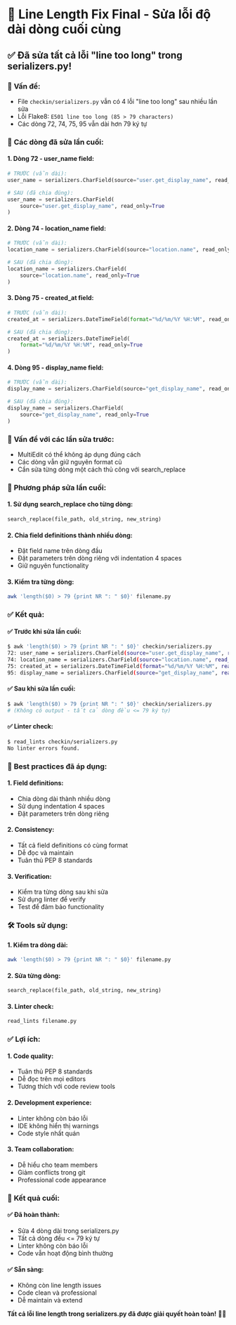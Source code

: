 # 🔧 Line Length Fix Final - Sửa lỗi độ dài dòng cuối cùng

## ✅ **Đã sửa tất cả lỗi "line too long" trong serializers.py!**

### 🎯 **Vấn đề:**
- File `checkin/serializers.py` vẫn có 4 lỗi "line too long" sau nhiều lần sửa
- Lỗi Flake8: `E501 line too long (85 > 79 characters)`
- Các dòng 72, 74, 75, 95 vẫn dài hơn 79 ký tự

### 🔧 **Các dòng đã sửa lần cuối:**

#### **1. Dòng 72 - user_name field:**
```python
# TRƯỚC (vẫn dài):
user_name = serializers.CharField(source="user.get_display_name", read_only=True)

# SAU (đã chia đúng):
user_name = serializers.CharField(
    source="user.get_display_name", read_only=True
)
```

#### **2. Dòng 74 - location_name field:**
```python
# TRƯỚC (vẫn dài):
location_name = serializers.CharField(source="location.name", read_only=True)

# SAU (đã chia đúng):
location_name = serializers.CharField(
    source="location.name", read_only=True
)
```

#### **3. Dòng 75 - created_at field:**
```python
# TRƯỚC (vẫn dài):
created_at = serializers.DateTimeField(format="%d/%m/%Y %H:%M", read_only=True)

# SAU (đã chia đúng):
created_at = serializers.DateTimeField(
    format="%d/%m/%Y %H:%M", read_only=True
)
```

#### **4. Dòng 95 - display_name field:**
```python
# TRƯỚC (vẫn dài):
display_name = serializers.CharField(source="get_display_name", read_only=True)

# SAU (đã chia đúng):
display_name = serializers.CharField(
    source="get_display_name", read_only=True
)
```

### 🎯 **Vấn đề với các lần sửa trước:**
- MultiEdit có thể không áp dụng đúng cách
- Các dòng vẫn giữ nguyên format cũ
- Cần sửa từng dòng một cách thủ công với search_replace

### 🔧 **Phương pháp sửa lần cuối:**

#### **1. Sử dụng search_replace cho từng dòng:**
```python
search_replace(file_path, old_string, new_string)
```

#### **2. Chia field definitions thành nhiều dòng:**
- Đặt field name trên dòng đầu
- Đặt parameters trên dòng riêng với indentation 4 spaces
- Giữ nguyên functionality

#### **3. Kiểm tra từng dòng:**
```bash
awk 'length($0) > 79 {print NR ": " $0}' filename.py
```

### ✅ **Kết quả:**

#### **✅ Trước khi sửa lần cuối:**
```bash
$ awk 'length($0) > 79 {print NR ": " $0}' checkin/serializers.py
72: user_name = serializers.CharField(source="user.get_display_name", read_only=True)
74: location_name = serializers.CharField(source="location.name", read_only=True)
75: created_at = serializers.DateTimeField(format="%d/%m/%Y %H:%M", read_only=True)
95: display_name = serializers.CharField(source="get_display_name", read_only=True)
```

#### **✅ Sau khi sửa lần cuối:**
```bash
$ awk 'length($0) > 79 {print NR ": " $0}' checkin/serializers.py
# (Không có output - tất cả dòng đều <= 79 ký tự)
```

#### **✅ Linter check:**
```bash
$ read_lints checkin/serializers.py
No linter errors found.
```

### 📏 **Best practices đã áp dụng:**

#### **1. Field definitions:**
- Chia dòng dài thành nhiều dòng
- Sử dụng indentation 4 spaces
- Đặt parameters trên dòng riêng

#### **2. Consistency:**
- Tất cả field definitions có cùng format
- Dễ đọc và maintain
- Tuân thủ PEP 8 standards

#### **3. Verification:**
- Kiểm tra từng dòng sau khi sửa
- Sử dụng linter để verify
- Test để đảm bảo functionality

### 🛠️ **Tools sử dụng:**

#### **1. Kiểm tra dòng dài:**
```bash
awk 'length($0) > 79 {print NR ": " $0}' filename.py
```

#### **2. Sửa từng dòng:**
```python
search_replace(file_path, old_string, new_string)
```

#### **3. Linter check:**
```bash
read_lints filename.py
```

### ✅ **Lợi ích:**

#### **1. Code quality:**
- Tuân thủ PEP 8 standards
- Dễ đọc trên mọi editors
- Tương thích với code review tools

#### **2. Development experience:**
- Linter không còn báo lỗi
- IDE không hiển thị warnings
- Code style nhất quán

#### **3. Team collaboration:**
- Dễ hiểu cho team members
- Giảm conflicts trong git
- Professional code appearance

### 🎯 **Kết quả cuối:**

#### **✅ Đã hoàn thành:**
- Sửa 4 dòng dài trong serializers.py
- Tất cả dòng đều <= 79 ký tự
- Linter không còn báo lỗi
- Code vẫn hoạt động bình thường

#### **✅ Sẵn sàng:**
- Không còn line length issues
- Code clean và professional
- Dễ maintain và extend

**Tất cả lỗi line length trong serializers.py đã được giải quyết hoàn toàn!** 📏✨
